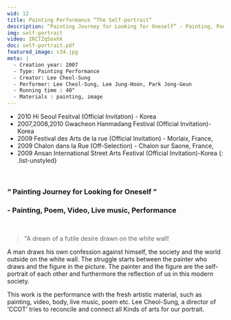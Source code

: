 ```yaml
---
wid: 12
title: Painting Performance “The Self-portrait”
description: “Painting Journey for Looking for Oneself” - Painting, Poem, Video, Live music, Performance
img: self-portrait
video: IRCTZqSoxhk
doc: self-portrait.pdf
featured_image: s34.jpg
meta: |
  - Creation year: 2007
  - Type: Painting Performance
  - Creator: Lee Cheol-Sung
  - Performer: Lee Cheol-Sung, Lee Jung-Hoon, Park Jong-Geun
  - Running time : 40"
  - Materials : painting, image
---
```


- 2010 Hi Seoul Fesitval (Official Invitation) - Korea
- 2007,2008,2010 Gwacheon Hanmadang Festival (Official Invitation)-Korea
- 2009 Festival des Arts de la rue (Official Invitation) - Morlaix, France,
- 2009 Chalon dans la Rue (Off-Selection) - Chalon sur Saone, France,
- 2009 Ansan International Street Arts Festival (Official Invitation)-Korea
{: .list-unstyled}

&nbsp;

### “ Painting Journey for Looking for Oneself ”

### - Painting, Poem, Video, Live music, Performance

&nbsp;

> "A dream of a futile desire drawn on the white wall!

A man draws his own confession against himself, the society and the world outside on the white wall. The struggle starts between the painter who draws and the figure in the picture. The painter and the figure are the self-portrait of each other and furthermore the reflection of us in this modern society.

This work is the performance with the fresh artistic material, such as painting, video, body, live music, poem etc. Lee Cheol-Sung, a director of ‘CCOT’ tries to reconcile and connect all Kinds of arts for our portrait.
